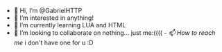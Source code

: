 - 👋 Hi, I’m @GabrielHTTP
- 👀 I’m interested in anything!
- 🌱 I’m currently learning LUA and HTML
- 💞️ I’m looking to collaborate on nothing... just me:((((
*- 📫 How to reach me* i don't have one for u :D

<!---
GabrielHTTP/GabrielHTTP is a ✨ special ✨ repository because its `README.md` (this file) appears on your GitHub profile.
You can click the Preview link to take a look at your changes.
--->
